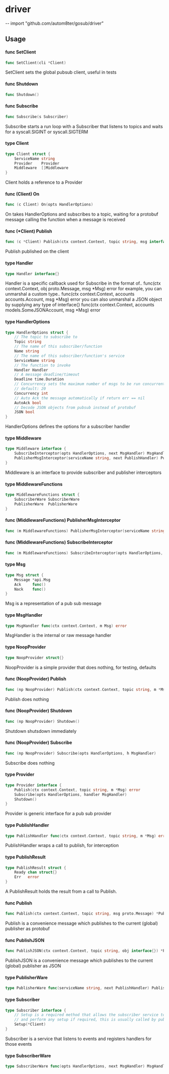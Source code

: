 # driver
--
    import "github.com/autom8ter/gosub/driver"


## Usage

#### func  SetClient

```go
func SetClient(cli *Client)
```
SetClient sets the global pubsub client, useful in tests

#### func  Shutdown

```go
func Shutdown()
```

#### func  Subscribe

```go
func Subscribe(s Subscriber)
```
Subscribe starts a run loop with a Subscriber that listens to topics and waits
for a syscall.SIGINT or syscall.SIGTERM

#### type Client

```go
type Client struct {
	ServiceName string
	Provider    Provider
	Middleware  []Middleware
}
```

Client holds a reference to a Provider

#### func (Client) On

```go
func (c Client) On(opts HandlerOptions)
```
On takes HandlerOptions and subscribes to a topic, waiting for a protobuf
message calling the function when a message is received

#### func (*Client) Publish

```go
func (c *Client) Publish(ctx context.Context, topic string, msg interface{}, isJSON bool) error
```
Publish published on the client

#### type Handler

```go
type Handler interface{}
```

Handler is a specific callback used for Subscribe in the format of.. func(ctx
context.Context, obj proto.Message, msg *Msg) error for example, you can
unmarshal a custom type.. func(ctx context.Context, accounts accounts.Account,
msg *Msg) error you can also unmarshal a JSON object by supplying any type of
interface{} func(ctx context.Context, accounts models.SomeJSONAccount, msg *Msg)
error

#### type HandlerOptions

```go
type HandlerOptions struct {
	// The topic to subscribe to
	Topic string
	// The name of this subscriber/function
	Name string
	// The name of this subscriber/function's service
	ServiceName string
	// The function to invoke
	Handler Handler
	// A message deadline/timeout
	Deadline time.Duration
	// Concurrency sets the maximum number of msgs to be run concurrently
	// default: 20
	Concurrency int
	// Auto Ack the message automatically if return err == nil
	AutoAck bool
	// Decode JSON objects from pubsub instead of protobuf
	JSON bool
}
```

HandlerOptions defines the options for a subscriber handler

#### type Middleware

```go
type Middleware interface {
	SubscribeInterceptor(opts HandlerOptions, next MsgHandler) MsgHandler
	PublisherMsgInterceptor(serviceName string, next PublishHandler) PublishHandler
}
```

Middleware is an interface to provide subscriber and publisher interceptors

#### type MiddlewareFunctions

```go
type MiddlewareFunctions struct {
	SubscriberWare SubscriberWare
	PublisherWare  PublisherWare
}
```


#### func (MiddlewareFunctions) PublisherMsgInterceptor

```go
func (m MiddlewareFunctions) PublisherMsgInterceptor(serviceName string, next PublishHandler) PublishHandler
```

#### func (MiddlewareFunctions) SubscribeInterceptor

```go
func (m MiddlewareFunctions) SubscribeInterceptor(opts HandlerOptions, next MsgHandler) MsgHandler
```

#### type Msg

```go
type Msg struct {
	Message *api.Msg
	Ack     func()
	Nack    func()
}
```

Msg is a representation of a pub sub message

#### type MsgHandler

```go
type MsgHandler func(ctx context.Context, m Msg) error
```

MsgHandler is the internal or raw message handler

#### type NoopProvider

```go
type NoopProvider struct{}
```

NoopProvider is a simple provider that does nothing, for testing, defaults

#### func (NoopProvider) Publish

```go
func (np NoopProvider) Publish(ctx context.Context, topic string, m *Msg) error
```
Publish does nothing

#### func (NoopProvider) Shutdown

```go
func (np NoopProvider) Shutdown()
```
Shutdown shutsdown immediately

#### func (NoopProvider) Subscribe

```go
func (np NoopProvider) Subscribe(opts HandlerOptions, h MsgHandler)
```
Subscribe does nothing

#### type Provider

```go
type Provider interface {
	Publish(ctx context.Context, topic string, m *Msg) error
	Subscribe(opts HandlerOptions, handler MsgHandler)
	Shutdown()
}
```

Provider is generic interface for a pub sub provider

#### type PublishHandler

```go
type PublishHandler func(ctx context.Context, topic string, m *Msg) error
```

PublishHandler wraps a call to publish, for interception

#### type PublishResult

```go
type PublishResult struct {
	Ready chan struct{}
	Err   error
}
```

A PublishResult holds the result from a call to Publish.

#### func  Publish

```go
func Publish(ctx context.Context, topic string, msg proto.Message) *PublishResult
```
Publish is a convenience message which publishes to the current (global)
publisher as protobuf

#### func  PublishJSON

```go
func PublishJSON(ctx context.Context, topic string, obj interface{}) *PublishResult
```
PublishJSON is a convenience message which publishes to the current (global)
publisher as JSON

#### type PublisherWare

```go
type PublisherWare func(serviceName string, next PublishHandler) PublishHandler
```


#### type Subscriber

```go
type Subscriber interface {
	// Setup is a required method that allows the subscriber service to add handlers
	// and perform any setup if required, this is usually called by pubsub upon start
	Setup(*Client)
}
```

Subscriber is a service that listens to events and registers handlers for those
events

#### type SubscriberWare

```go
type SubscriberWare func(opts HandlerOptions, next MsgHandler) MsgHandler
```
